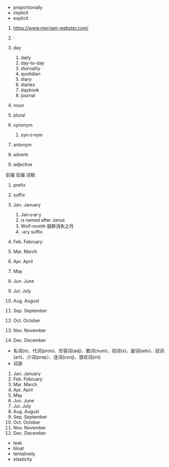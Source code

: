 - proportionally
- implicit
- explicit

1. https://www.merriam-webster.com/
1. ·
1. day

   1. daily
   2. day-to-day
   3. diurnality
   4. quotidian
   5. diary
   6. diaries
   7. daybook
   8. journal

1. noun
1. plural
1. synonym
   1. syn·o·nym
1. antonym
1. adverb
1. adjective

前缀
后缀
词根

1. prefix
2. suffix

3. Jan. January
   1. Jan·u·ar·y
   2. is named after Janus
   3. Wolf-month 狼群消失之月
   4. -ary suffix
4. Feb. February
5. Mar. March
6. Apr. April
7. May
8. Jun. June
9. Jul. July
10. Aug. August
11. Sep. September
12. Oct. October
13. Nov. November
14. Dec. December

- 名词(n)、代词(pron)、形容词(adj)、数词(num)、动词(v)、副词(adv)、冠词(art)、介词(prep）、连词(conj)、感叹词(int)
- 词源

1. Jan. January
2. Feb. February
3. Mar. March
4. Apr. April
5. May
6. Jun. June
7. Jul. July
8. Aug. August
9. Sep. September
10. Oct. October
11. Nov. November
12. Dec. December

- leak
- bloat
- tentatively
- elasticity
